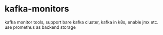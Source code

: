 # kafka-monitors
kafka monitor tools, support bare kafka cluster, kafka in k8s, enable jmx etc. use promethus as backend storage
